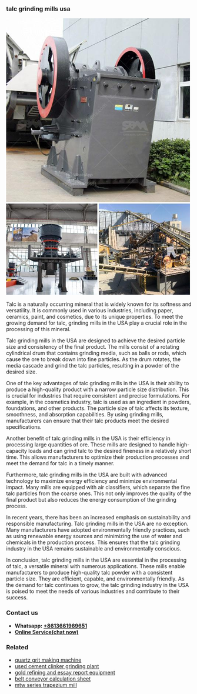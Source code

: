<h3>talc grinding mills usa</h3><img src='1708408711.jpg' alt=''><p>Talc is a naturally occurring mineral that is widely known for its softness and versatility. It is commonly used in various industries, including paper, ceramics, paint, and cosmetics, due to its unique properties. To meet the growing demand for talc, grinding mills in the USA play a crucial role in the processing of this mineral.</p><p>Talc grinding mills in the USA are designed to achieve the desired particle size and consistency of the final product. The mills consist of a rotating cylindrical drum that contains grinding media, such as balls or rods, which cause the ore to break down into fine particles. As the drum rotates, the media cascade and grind the talc particles, resulting in a powder of the desired size.</p><p>One of the key advantages of talc grinding mills in the USA is their ability to produce a high-quality product with a narrow particle size distribution. This is crucial for industries that require consistent and precise formulations. For example, in the cosmetics industry, talc is used as an ingredient in powders, foundations, and other products. The particle size of talc affects its texture, smoothness, and absorption capabilities. By using grinding mills, manufacturers can ensure that their talc products meet the desired specifications.</p><p>Another benefit of talc grinding mills in the USA is their efficiency in processing large quantities of ore. These mills are designed to handle high-capacity loads and can grind talc to the desired fineness in a relatively short time. This allows manufacturers to optimize their production processes and meet the demand for talc in a timely manner.</p><p>Furthermore, talc grinding mills in the USA are built with advanced technology to maximize energy efficiency and minimize environmental impact. Many mills are equipped with air classifiers, which separate the fine talc particles from the coarse ones. This not only improves the quality of the final product but also reduces the energy consumption of the grinding process.</p><p>In recent years, there has been an increased emphasis on sustainability and responsible manufacturing. Talc grinding mills in the USA are no exception. Many manufacturers have adopted environmentally friendly practices, such as using renewable energy sources and minimizing the use of water and chemicals in the production process. This ensures that the talc grinding industry in the USA remains sustainable and environmentally conscious.</p><p>In conclusion, talc grinding mills in the USA are essential in the processing of talc, a versatile mineral with numerous applications. These mills enable manufacturers to produce high-quality talc powder with a consistent particle size. They are efficient, capable, and environmentally friendly. As the demand for talc continues to grow, the talc grinding industry in the USA is poised to meet the needs of various industries and contribute to their success.</p><h3>Contact us</h3><ul><li><strong>Whatsapp:&nbsp;<a href="https://wa.me/8613661969651">+8613661969651</a></strong></li><li><a href="https://swt.shibang-china.com/?git&amp;zhl&amp;talc grinding mills usa"><strong>Online Service(chat now)</strong></a></li></ul><h3>Related</h3><ul><li><a href='quartz grit making machine.md'>quartz grit making machine</a></li><li><a href='used cement clinker grinding plant.md'>used cement clinker grinding plant</a></li><li><a href='gold refining and essay report equipment.md'>gold refining and essay report equipment</a></li><li><a href='belt conveyor calculation sheet.md'>belt conveyor calculation sheet</a></li><li><a href='mtw series trapezium mill.md'>mtw series trapezium mill</a></li></ul>